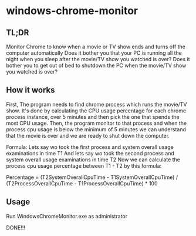# windows-chrome-monitor
## TL;DR
Monitor Chrome to know when a movie or TV show ends and turns off the computer automatically
Does it bother you that your PC is running all the night when you sleep after the movie/TV show you watched is over?
Does it bother you to get out of bed to shutdown the PC when the movie/TV show you watched is over?

## How it works
First, The program needs to find chrome process which runs the movie/TV show. It's done by calculating 
the CPU usage percentage for each chrome process instance, over 5 minutes and then pick the one that spends the most CPU usage.
Then, the program monitor to that process and when the process cpu usage is below the minimum of 5 minutes
we can understand that the movie is over and we are ready to shut down the computer.

Formula:
Lets say wo took the first process and system overall usage examinations in time T1
And lets say wo took the second process and system overall usage examinations in time T2
Now we can calculate the process cpu usage percentage between T1 - T2 by this formula:

Percentage = (T2SystemOverallCpuTime - T1SystemOverallCpuTime) / (T2ProcessOverallCpuTime - T1ProcessOverallCpuTime) * 100

## Usage
Run WindowsChromeMonitor.exe as administrator

DONE!!!
